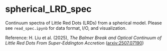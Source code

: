 # spherical_LRD_spec
Continuum spectra of Little Red Dots (LRDs) from a spherical model. Please see `read_spec.ipynb` for data format, I/O, and visualization.

Reference: H. Liu et al. (2025), *The Balmer Break and Optical Continuum of Little Red Dots From Super-Eddington Accretion* ([arxiv:2507.07190](https://arxiv.org/abs/2507.07190))